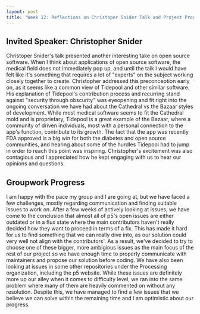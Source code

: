 ```yaml
---
layout: post
title: "Week 12: Reflections on Christoper Snider Talk and Project Progress"
---
```


## Invited Speaker: Christopher Snider
Christoper Snider's talk presented another interesting take on open source software. When I think about applications of open source software, the medical field does not immediately pop up, and until the talk I would have felt like it's something that requires a lot of "experts" on the subject working closely together to create. Christopher addressed this preconception early on, as it seems like a common view of Tidepool and other similar software. His explanation of Tidepool's contribution process and recurring stand against "security through obscurity" was eyeopening and fit right into the ongoing conversation we have had about the Cathedral vs the Bazaar styles of development. While most medical software seems to fit the Cathedral mold and is proprietary, Tidepool is a great example of the Bazaar, where a community of driven individuals, most with a personal connection to the app's function, contribute to its growth. The fact that the app was recently FDA approved is a big win for both the diabetes and open source communities, and hearing about some of the hurdles Tidepool had to jump in order to reach this point was inspiring. Christopher's excitement was also contagious and I appreciated how he kept engaging with us to hear our opinions and questions.

<!--more-->

## Groupwork Progress
I am happy with the pace my group and I are going at, but we have faced a few challenges, mostly regarding communication and finding suitable issues to work on. After a few weeks of actively looking at issues, we have come to the conclusion that almost all of p5's open issues are either outdated or in a flux state where the main contributors haven't really decided how they want to proceed in terms of a fix. This has made it hard for us to find something that we can really dive into, as our solution could very well not align with the contributors'. As a result, we've decided to try to choose one of these bigger, more ambigious issues as the main focus of the rest of our project so we have enough time to properly communicate with maintainers and propose our solution before coding. We have also been looking at issues in some other repositories under the Processing organization, including the p5 website. While these issues are definitely more up our alley when it comes to difficulty level, we ran into the same problem where many of them are heavily commented on without any resolution. Despite this, we have managed to find a few issues that we believe we can solve within the remaining time and I am optimistic about our progress.